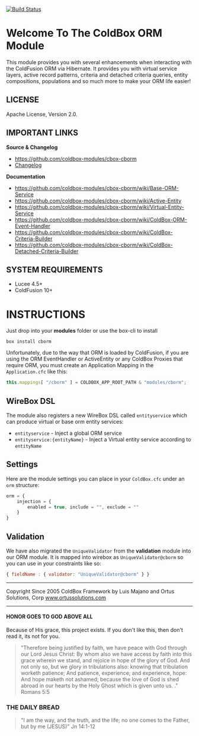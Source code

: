 [![Build Status](https://travis-ci.org/coldbox-modules/cbox-cborm.svg?branch=development)](https://travis-ci.org/coldbox-modules/cbox-cborm)

# Welcome To The ColdBox ORM Module

This module provides you with several enhancements when interacting with the
ColdFusion ORM via Hibernate.  It provides you with virtual service layers,
active record patterns, criteria and detached criteria queries, entity compositions, populations and so much more to make your ORM life easier!

## LICENSE
Apache License, Version 2.0.

## IMPORTANT LINKS

**Source & Changelog**
- https://github.com/coldbox-modules/cbox-cborm
- [Changelog](changelog.md)

**Documentation**
- https://github.com/coldbox-modules/cbox-cborm/wiki/Base-ORM-Service
- https://github.com/coldbox-modules/cbox-cborm/wiki/Active-Entity
- https://github.com/coldbox-modules/cbox-cborm/wiki/Virtual-Entity-Service
- https://github.com/coldbox-modules/cbox-cborm/wiki/ColdBox-ORM-Event-Handler
- https://github.com/coldbox-modules/cbox-cborm/wiki/ColdBox-Criteria-Builder
- https://github.com/coldbox-modules/cbox-cborm/wiki/ColdBox-Detached-Criteria-Builder

## SYSTEM REQUIREMENTS
- Lucee 4.5+
- ColdFusion 10+

# INSTRUCTIONS
Just drop into your **modules** folder or use the box-cli to install

`box install cborm`

Unfortunately, due to the way that ORM is loaded by ColdFusion, if you are using the ORM EventHandler or ActiveEntity or any ColdBox Proxies that require ORM, you must create an Application Mapping in the `Application.cfc` like this:

```js
this.mappings[ "/cborm" ] = COLDBOX_APP_ROOT_PATH & "modules/cborm";
```

## WireBox DSL
The module also registers a new WireBox DSL called `entityservice` which can produce virtual or base orm entity services:

- `entityservice` -  Inject a global ORM service
- `entityservice:{entityName}` - Inject a Virtual entity service according to `entityName`

## Settings
Here are the module settings you can place in your `ColdBox.cfc` under an `orm` structure:

```js
orm = {
    injection = {
        enabled = true, include = "", exclude = ""
    }
}
```

## Validation
We have also migrated the `UniqueValidator` from the **validation** module into our
ORM module.  It is mapped into wirebox as `UniqueValidator@cborm` so you can use in your constraints like so:

```js
{ fieldName : { validator: "UniqueValidator@cborm" } }
```


********************************************************************************
Copyright Since 2005 ColdBox Framework by Luis Majano and Ortus Solutions, Corp
www.ortussolutions.com
********************************************************************************

#### HONOR GOES TO GOD ABOVE ALL
Because of His grace, this project exists. If you don't like this, then don't read it, its not for you.

>"Therefore being justified by faith, we have peace with God through our Lord Jesus Christ:
By whom also we have access by faith into this grace wherein we stand, and rejoice in hope of the glory of God.
And not only so, but we glory in tribulations also: knowing that tribulation worketh patience;
And patience, experience; and experience, hope:
And hope maketh not ashamed; because the love of God is shed abroad in our hearts by the 
Holy Ghost which is given unto us. ." Romans 5:5

### THE DAILY BREAD
 > "I am the way, and the truth, and the life; no one comes to the Father, but by me (JESUS)" Jn 14:1-12